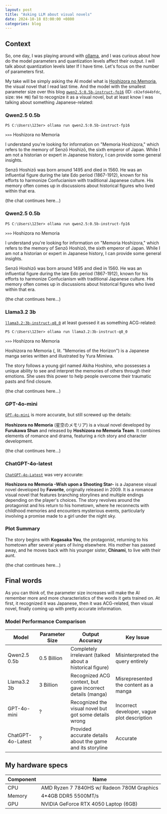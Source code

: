 ```yaml
---
layout: post
title: "Asking LLM about visual novels"
date: 2024-10-18 03:00:00 +0800
categories: blog
---
```


## Context

So, one day, I was playing around with [ollama][ollama], and I was curious about how do the model parameters and quantization levels affect their output. I will talk about
quantization levels later If I have time. Let's focus on the number of parameters first.

My take will be simply asking the AI model what is [Hoshizora no Memoria][hoshizora-no-memoria], the visual novel that I read last time. And the model with the smallest parameter size
over this blog [`qwen2.5:0.5b-instruct-fp16`][qwen2.5:0.5b-instruct-fp16] (ID: `c82efd44bfdc`, size: `994 MB`) fail to
recognize it as a visual novel, but at least know I was talking about something Japanese-related:

### Qwen2.5 0.5b

```shell
PS C:\Users\123er> ollama run qwen2.5:0.5b-instruct-fp16
```

`>>>` Hoshizora no Memoria

I understand you're looking for information on "Memoria Hoshizora," which refers to the memory of Senzō Hoshizō, the sixth emperor of Japan. While I am not a historian or expert in Japanese history, I can provide some general insights.

Senzō Hoshizō was born around 1495 and died in 1560. He was an influential figure during the late Edo period (1867-1912), known for his efforts to harmonize Confucianism with traditional Japanese culture. His memory often comes up in discussions about historical figures who lived within that era.

(the chat continues here...)

### Qwen2.5 0.5b

```shell
PS C:\Users\123er> ollama run qwen2.5:0.5b-instruct-fp16
```

`>>>` Hoshizora no Memoria

I understand you're looking for information on "Memoria Hoshizora," which refers to the memory of Senzō Hoshizō, the sixth emperor of Japan. While I am not a historian or expert in Japanese history, I can provide some general insights.

Senzō Hoshizō was born around 1495 and died in 1560. He was an influential figure during the late Edo period (1867-1912), known for his efforts to harmonize Confucianism with traditional Japanese culture. His memory often comes up in discussions about historical figures who lived within that era.

(the chat continues here...)

### Llama3.2 3b

[`llama3.2:3b-instruct-q8_0`][llama3.2:3b-instruct-q8_0] at least guessed it as something ACG-related:

```shell
PS C:\Users\123er> ollama run llama3.2:3b-instruct-q8_0
```

`>>>` Hoshizora no Memoria

Hoshizora no Memoria (, lit. "Memories of the Horizon") is a Japanese manga series written and
illustrated by Yura Mimiwa.

The story follows a young girl named Akiha Hoshino, who possesses a unique ability to see and interpret the memories of others through their emotions. She uses this power to help people overcome their traumatic pasts and find closure.

(the chat continues here...)

### GPT-4o-mini

[`GPT-4o-mini`][gpt-4o-mini] is more accurate, but still screwed up the details:

**Hoshizora no Memoria** (星空のメモリア) is a visual novel developed by **Furukawa Shun** and released by **Hoshizora no Memoria Team**. It combines elements of romance and drama, featuring a rich story and character development.

(the chat continues here...)

### ChatGPT-4o-latest

[`ChatGPT-4o-Latest`][ChatGPT-4o-Latest] was very accurate:

**Hoshizora no Memoria -Wish upon a Shooting Star-** is a Japanese visual novel developed by **Favorite**, originally released in 2009. It is a romance visual novel that features branching storylines and multiple endings depending on the player's choices. The story revolves around the protagonist and his return to his hometown, where he reconnects with childhood memories and encounters mysterious events, particularly involving a promise made to a girl under the night sky.

### Plot Summary

The story begins with **Kogasaka You**, the protagonist, returning to his hometown after several years of living elsewhere. His mother has passed away, and he moves back with his younger sister, **Chinami**, to live with their aunt.

(the chat continues here...)

## Final words

As you can think of, the parameter size increases will make the AI remember more and more characteristics of the words it gets trained on. At first, it recognized it was Japanese, then it was ACG-related, then visual novel, finally coming up with pretty accurate information.

### Model Performance Comparison

| Model | Parameter Size | Output Accuracy | Key Issue |
|-|-|-|-|
| Qwen2.5 0.5b | 0.5 Billion | Completely irrelevant (talked about a historical figure) | Misinterpreted the query entirely |
| Llama3.2 3b | 3 Billion | Recognized ACG context, but gave incorrect details (manga) | Misrepresented the content as a manga |
| GPT-4o-mini | ? | Recognized the visual novel but got some details wrong | Incorrect developer, vague plot description |
| ChatGPT-4o-Latest | ? | Provided accurate details about the game and its storyline | Accurate |

## My hardware specs

| Component | Name |
|-|-|
| CPU | AMD Ryzen 7 7840HS w/ Radeon 780M Graphics |
| Memory | 4*4GB DDR5 5500MT/s |
| GPU | NVIDIA GeForce RTX 4050 Laptop (6GB) |

[ollama]: https://ollama.com/
[hoshizora-no-memoria]: https://vndb.org/v1474
[qwen2.5:0.5b-instruct-fp16]: https://ollama.com/library/qwen2.5:0.5b-instruct-fp16
[llama3.2:3b-instruct-q8_0]: https://ollama.com/library/llama3.2:3b-instruct-q8_0
[gpt-4o-mini]: https://openai.com/index/gpt-4o-mini-advancing-cost-efficient-intelligence/
[chatgpt-4o-latest]: https://platform.openai.com/docs/models/gpt-4o
